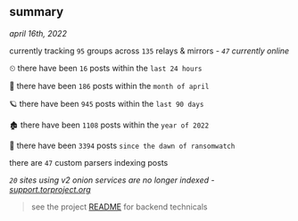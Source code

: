 
## summary
_april 16th, 2022_

currently tracking `95` groups across `135` relays & mirrors - _`47` currently online_

⏲ there have been `16` posts within the `last 24 hours`

🦈 there have been `186` posts within the `month of april`

🪐 there have been `945` posts within the `last 90 days`

🏚 there have been `1108` posts within the `year of 2022`

🦕 there have been `3394` posts `since the dawn of ransomwatch`

there are `47` custom parsers indexing posts

_`20` sites using v2 onion services are no longer indexed - [support.torproject.org](https://support.torproject.org/onionservices/v2-deprecation/)_

> see the project [README](https://github.com/thetanz/ransomwatch#ransomwatch--) for backend technicals
